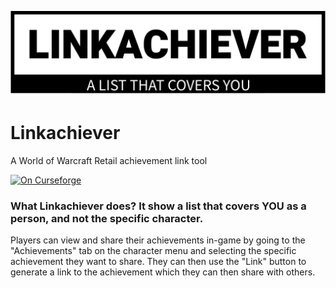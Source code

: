 ![logo](logo/linkachiever-high-resolution-logo-color-on-transparent-background.png)
# Linkachiever
A World of Warcraft Retail achievement link tool

[![On Curseforge](https://img.shields.io/badge/download-Curseforge-orange)](https://www.curseforge.com/wow/addons/Linkachiever)


### What Linkachiever does? It show a list that covers YOU as a person, and not the specific character.
Players can view and share their achievements in-game by going to the "Achievements" tab on the character menu and selecting the specific achievement they want to share. They can then use the "Link" button to generate a link to the achievement which they can then share with others. 

